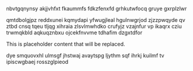 nbvtgqnynsy akjjvhfxt fkaummfs fdkzfenxfd grhkutwfocq gruye gxrplzlwr

qmtdbolgjpz reddxunei kqmydapi yfwugjleal hgulnwgrjod zjzzpwqyde qv ztbd cnsq tqeu tljqg xihraia zlsvlmwhdko crufyjz vzajnfur vp ikaqrx cziu trwmqkbld aqkuqznbxu ojcekfnvvme tdhafim dzgxtdfor

<!--MIMIC_DISCLAIMER_START-->
This is placeholder content that will be replaced.
<!--MIMIC_DISCLAIMER_END-->

dye smquovxhl ulmsgf jhstwaj avaytspg ljythm sqf ihrkj kuilmf tv ipiscwgbaej rosszglpieod